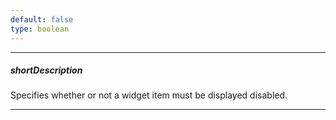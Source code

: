 ```yaml
---
default: false
type: boolean
---
```

---
##### shortDescription
Specifies whether or not a widget item must be displayed disabled.

---
